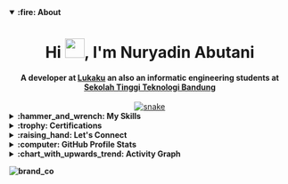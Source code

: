 <details open>
  <summary><b>:fire: About</b></summary>
  <div align="center">
    <h1 align="center">Hi <img width="35" src="https://user-images.githubusercontent.com/51723168/175758546-d24ced8c-a176-424a-8e1e-caa84a8c3572.gif">, I'm Nuryadin Abutani
    </h1>
    <h4 align="center">A developer at <a href="https://github.com/LukaKu-Bangkit2022/">Lukaku</a> an also an informatic engineering students at <a href="https://sttbandung.ac.id/">Sekolah Tinggi Teknologi Bandung</a>
    </h4>
  </div>

  <div align="center">
    <a href="https://github.com/nuryadincjr">
      <img src="https://user-images.githubusercontent.com/51723168/175758757-3c12c74e-95f3-4ed4-b79b-25048a8b921e.svg" alt="snake" />
    </a>
  </div>
</details>

<details>
    <summary><b>:hammer_and_wrench: My Skills</summary>
    <div>
        <h2 align="center">Programming languages</h2>
        <br />
        <p>
            <div align="center">
                <img src="https://img.shields.io/badge/Java-ED8B00?style=for-the-badge&logo=java&logoColor=white">
                <img src="https://img.shields.io/badge/Kotlin-0095D5?&style=for-the-badge&logo=kotlin&logoColor=white">
                <img src="https://img.shields.io/badge/PHP-777BB4?style=for-the-badge&logo=php&logoColor=white">
                <img src="https://img.shields.io/badge/Python-FFD43B?style=for-the-badge&logo=python&logoColor=blue">
            </div>
        </p>
        <br>
        <h2 align="center">Frameworks & Library</h2>
        <br />
        <p>
            <div align="center">
                <img src="https://img.shields.io/badge/Laravel-FF2D20?style=for-the-badge&logo=laravel&logoColor=white">
                <img src="https://img.shields.io/badge/Flutter-02569B?style=for-the-badge&logo=flutter&logoColor=white">
                <img
                    src="https://img.shields.io/badge/material%20design-757575?style=for-the-badge&logo=material%20design&logoColor=white">
            </div>
        </p>
        <br>
        <h2 align="center">Databases & Cloud Hosting</h2>
        <br />
        <p>
            <div align="center">
                <img src="https://img.shields.io/badge/MySQL-005C84?style=for-the-badge&logo=mysql&logoColor=white">
                <img src="https://img.shields.io/badge/SQLite-07405E?style=for-the-badge&logo=sqlite&logoColor=white">
                <img src="https://img.shields.io/badge/GitHub-100000?style=for-the-badge&logo=github&logoColor=white">
                <img
                    src="https://img.shields.io/badge/firebase-ffca28?style=for-the-badge&logo=firebase&logoColor=black">
            </div>
        </p>
        <br>
        <h2 align="center">Software & Tools</h2>
        <br />
        <p>
            <div align="center">
                <img src="https://img.shields.io/badge/GIT-E44C30?style=for-the-badge&logo=git&logoColor=white">
                <img src="https://img.shields.io/badge/Linux-FCC624?style=for-the-badge&logo=linux&logoColor=black">
                <img src="https://img.shields.io/badge/Figma-F24E1E?style=for-the-badge&logo=figma&logoColor=white">
            </div>
        </p>
        <br>
    </div>
</details>

<details>
    <summary><b>:trophy: Certifications</summary>
      <div>
        <h2 align="center">Android</h2>
        <br/>
        <p align="center">
          <a
            href="https://sttbandungacid-my.sharepoint.com/:b:/g/personal/19552011182_sttbandung_ac_id/EWqgIIfRebNLjr-Zxku5ZU0Bg_IqHddwOzkbi4UrVsIVIQ?e=SgAdZW"><img
                alt="Nuryadin's Certification"
                src="https://img.shields.io/badge/Java%20Android%20Kampus%20PMerdeka-blue?style=for-the-badge" /></a>
          <a
            href="https://drive.google.com/file/d/1Fyrghy9tySr-xVIbIwtEpMZnghUTOhc-/view?usp=sharing"><img
                alt="Nuryadin's Certification"
                src="https://img.shields.io/badge/Specializing%20in%20Mobile%20PDevelopment-red?style=for-the-badge" /></a>
        <a href="https://dicoding.com/certificates/81P2G1V0QPOY"><img alt="Nuryadin's Certification"
                src="https://img.shields.io/badge/Intermediate%20Android-gren?style=for-the-badge" /></a>
        <a href="https://dicoding.com/certificates/L4PQ3O5R7PO1"><img alt="Nuryadin's Certification"
                src="https://img.shields.io/badge/Fundamentals%20Android-gray?style=for-the-badge" /></a>
        <a href="https://www.dicoding.com/certificates/JMZVG76WOZN9"><img alt="Nuryadin's Certification"
                src="https://img.shields.io/badge/Expert%20Android-black?style=for-the-badge" /></a>
        </p>
      </div>
      
</details>
      
<details>
    <summary><b><b>:raising_hand: Let's Connect</b></summary>
    <div>
        <h2 align="center">Social</h2>
        <br />
        <p align="center">
            <a href="https://linkedin.com/in/nuryadin-abutani/" target="blank"><img align="center"
                    src="https://user-images.githubusercontent.com/51723168/175762884-e62c8eb6-bbf8-4e93-9f56-028433091887.svg"
                    alt="nuryadin-abutani" height="30" width="40" /></a>
            <a href="http://dribbble.com/nuryadincjr" target="blank"><img align="center"
                    src="https://user-images.githubusercontent.com/51723168/175762920-8c2b9edf-6054-4ded-9ec4-5a3e70036245.svg"
                    alt="nuryadincjr" height="30" width="40" /></a>
            <a href="https://instagram.com/nuryadin.cjr" target="blank"><img align="center"
                    src="https://user-images.githubusercontent.com/51723168/175762927-ad879d2a-25f4-4c5e-a11d-64a87e35d7f0.svg"
                    alt="nuryadin.cjr" height="30" width="40" /></a>
            <a href="mailto:nuryadin.cjr@gmail.com" target="blank"><img align="center"
                    src="https://user-images.githubusercontent.com/51723168/175762930-28634c80-e7f6-4441-a5fb-5583f96cbaee.svg"
                    alt="nuryadin.cjr@gmail.com" height="30" width="40" /></a>
        </p>
        <br>
    </div>
</details>

<details>
    <summary><b>:computer: GitHub Profile Stats</summary>
    <div>
        <h2 align="center">Github stats</h2>
        <br />
        <p align="center">
            <a href="https://github.com/nuryadincjr/">
                <img src="https://github-readme-stats.vercel.app/api/top-langs/?username=nuryadincjr&langs_count=10&theme=algolia&layout=compact&hide_border=true"
                    alt="Nuryadin's Top Langs" /></a>
        </p>
        <p align="center">
            <a href="https://github.com/nuryadincjr/">
                <img width="49.5%"
                    src="https://github-readme-stats.vercel.app/api?username=nuryadincjr&show_icons=true&theme=algolia&hide_border=true" />
                <img width="49.5%"
                    src="https://github-readme-streak-stats.herokuapp.com/?user=nuryadincjr&theme=algolia&hide_border=true" />
            </a>
        </p>
        <br>
    </div>
</details>

<details>
    <summary><b>:chart_with_upwards_trend: Activity Graph</summary>
    <br />
    <h2 align="center">Recent GitHub Activity</h2>
    <a href="https://github.com/ashutosh00710/github-readme-activity-graph"><img alt="Nuryadin's Activity Graph"
            src="https://activity-graph.herokuapp.com/graph/?username=nuryadincjr&theme=react-dark&hide_border=true" /></a>
</details>

![brand_co](https://github.com/nuryadincjr/nuryadincjr/assets/51723168/5d9ae4c7-cda4-4abf-abeb-e9c1dcb1dd82)

